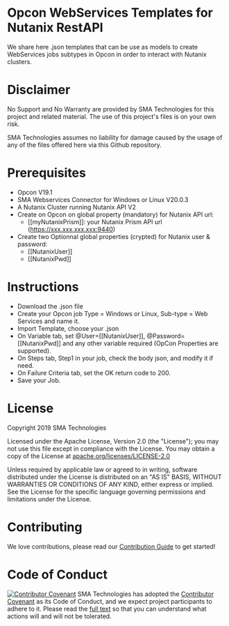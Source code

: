 # Opcon WebServices Templates for Nutanix RestAPI
We share here .json templates that can be use as models to create WebServices  jobs subtypes in Opcon in order to interact with Nutanix clusters.

# Disclaimer
No Support and No Warranty are provided by SMA Technologies for this project and related material. The use of this project's files is on your own risk.

SMA Technologies assumes no liability for damage caused by the usage of any of the files offered here via this Github repository.

# Prerequisites
- Opcon V19.1
- SMA Webservices Connector for Windows or Linux V20.0.3
- A Nutanix Cluster running Nutanix API V2
- Create on Opcon on global property (mandatory) for Nutanix API url: 
    - [[myNutanixPrism]]: your Nutanix Prism API url (https://xxx.xxx.xxx.xxx:9440)
- Create two Optionnal global properties (crypted) for Nutanix user & password:
    - [[NutanixUser]]
    - [[NutanixPwd]]

# Instructions
- Download the .json file
- Create your Opcon job Type = Windows or Linux, Sub-type = Web Services and name it.
- Import Template, choose your .json
- On Variable tab, set @User=[[NutanixUser]], @Password=[[NutanixPwd]] and any other variable required (OpCon Properties are supported).
- On Steps tab, Step1 in your job, check the body json, and modify it if need.
- On Failure Criteria tab, set the OK return code to 200.
- Save your Job. 
# License
Copyright 2019 SMA Technologies

Licensed under the Apache License, Version 2.0 (the "License");
you may not use this file except in compliance with the License.
You may obtain a copy of the License at [apache.org/licenses/LICENSE-2.0](http://www.apache.org/licenses/LICENSE-2.0)

Unless required by applicable law or agreed to in writing, software
distributed under the License is distributed on an "AS IS" BASIS,
WITHOUT WARRANTIES OR CONDITIONS OF ANY KIND, either express or implied.
See the License for the specific language governing permissions and
limitations under the License.

# Contributing
We love contributions, please read our [Contribution Guide](CONTRIBUTING.md) to get started!

# Code of Conduct
[![Contributor Covenant](https://img.shields.io/badge/Contributor%20Covenant-v2.0%20adopted-ff69b4.svg)](code-of-conduct.md)
SMA Technologies has adopted the [Contributor Covenant](CODE_OF_CONDUCT.md) as its Code of Conduct, and we expect project participants to adhere to it. Please read the [full text](CODE_OF_CONDUCT.md) so that you can understand what actions will and will not be tolerated.
